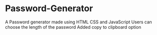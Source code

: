 # Password-Generator
A Password generator made using HTML CSS and JavaScript
Users can choose the length of the password
Added copy to clipboard option
